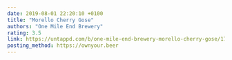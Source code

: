 ```yaml
---
date: 2019-08-01 22:20:10 +0100
title: "Morello Cherry Gose"
authors: "One Mile End Brewery"
rating: 3.5
link: https://untappd.com/b/one-mile-end-brewery-morello-cherry-gose/1797903
posting_method: https://ownyour.beer
---
```

